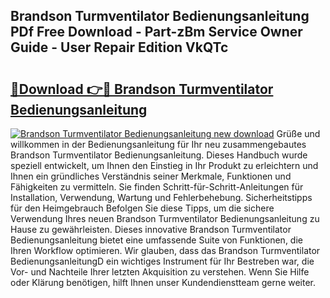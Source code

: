 ## Brandson Turmventilator Bedienungsanleitung PDf Free Download - Part-zBm Service Owner Guide - User Repair Edition VkQTc

# <h2><a href="http://df0hga.blite.top/?on=Brandson+Turmventilator+Bedienungsanleitung">🔗Download 👉🔴 Brandson Turmventilator Bedienungsanleitung</a></h2>

[![Brandson Turmventilator Bedienungsanleitung new download](https://i.imgur.com/lujVjoI.png)](http://df0hga.blite.top/?on=Brandson+Turmventilator+Bedienungsanleitung)
Grüße und willkommen in der Bedienungsanleitung für Ihr neu zusammengebautes Brandson Turmventilator Bedienungsanleitung. Dieses Handbuch wurde speziell entwickelt, um Ihnen den Einstieg in Ihr Produkt zu erleichtern und Ihnen ein gründliches Verständnis seiner Merkmale, Funktionen und Fähigkeiten zu vermitteln. Sie finden Schritt-für-Schritt-Anleitungen für Installation, Verwendung, Wartung und Fehlerbehebung. Sicherheitstipps für den Heimgebrauch Befolgen Sie diese Tipps, um die sichere Verwendung Ihres neuen Brandson Turmventilator Bedienungsanleitung zu Hause zu gewährleisten. Dieses innovative Brandson Turmventilator Bedienungsanleitung bietet eine umfassende Suite von Funktionen, die Ihren Workflow optimieren. Wir glauben, dass das Brandson Turmventilator BedienungsanleitungD ein wichtiges Instrument für Ihr Bestreben war, die Vor- und Nachteile Ihrer letzten Akquisition zu verstehen. Wenn Sie Hilfe oder Klärung benötigen, hilft Ihnen unser Kundendienstteam gerne weiter.
